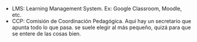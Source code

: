 - LMS: Learning Management System. Ex: Google Classroom, Moodle, etc.
- CCP: Comisión de Coordinación Pedagógica. Aquí hay un secretario que apunta todo lo que pasa. se suele elegir al más pequeño, quizá para que se entere de las cosas bien.
